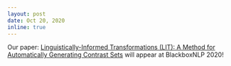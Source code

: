 ```yaml
---
layout: post
date: Oct 20, 2020
inline: true
---
```


Our paper: [Linguistically-Informed Transformations (LIT): A Method for Automatically Generating Contrast Sets](https://www.aclweb.org/anthology/2020.blackboxnlp-1.12/) will appear at BlackboxNLP 2020!
